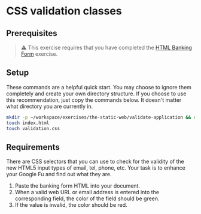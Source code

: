 # CSS validation classes

## Prerequisites

> :warning: This exercise requires that you have completed the [HTML Banking Form](SW_HTML_BANKING_FORM.md) exercise.

## Setup

These commands are a helpful quick start. You may choose to ignore them completely and create your own directory structure. If you choose to use this recommendation, just copy the commands below. It doesn't matter what directory you are currently in.

```bash
mkdir -p ~/workspace/exercises/the-static-web/validate-application && cd $_
touch index.html
touch validation.css
```

## Requirements

There are CSS selectors that you can use to check for the validity of the new HTML5 input types of email, tel, phone, etc. Your task is to enhance your Google Fu and find out what they are.

1. Paste the banking form HTML into your document.
1. When a valid web URL or email address is entered into the corresponding field, the color of the field should be green.
1. If the value is invalid, the color should be red.
